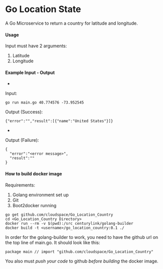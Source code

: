 # Go Location State
A Go Microservice to return a country for latitude and longitude.

#### Usage
Input must have 2 arguments:

1.  Latitude
2.  Longitude

#### Example Input - Output
-
Input:
```
go run main.go 40.774576 -73.952545
```
Output (Success):
```
{"error":"","result":[{"name":"United States"}]}
```
-
Output (Failure):
```
{
  "error":"<error message>",
  "result":""
}
```

#### How to build docker image
Requirements:

1. Golang environment set up
2. Git
3. Boot2docker running

```
go get github.com/cloudspace/Go_Location_Country
cd <Go_Location_Country Directory>
docker run --rm -v $(pwd):/src centurylink/golang-builder
docker build -t <username>/go_location_country:0.1 ./

```

In order for the golang-builder to work, you need to have the github url on the top line of main.go. It should look like this:
```
package main // import "github.com/cloudspace/Go_Location_Country"
```
You also must *push your code* to github *before building* the docker image.
